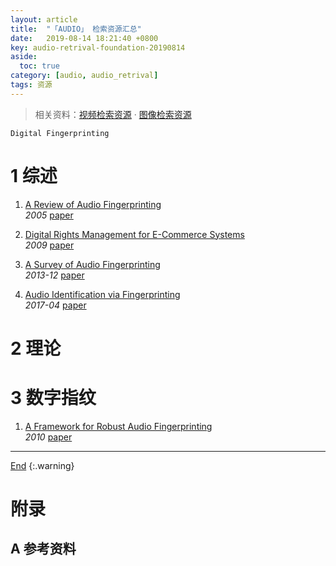 ```yaml
---
layout: article
title:  "「AUDIO」 检索资源汇总"
date:   2019-08-14 18:21:40 +0800
key: audio-retrival-foundation-20190814
aside:
  toc: true
category: [audio, audio_retrival]
tags: 资源
---
```

<span id='head'></span>  
>相关资料：[视频检索资源](/video/video_retrival/2019/06/21/foundation.html) · [图像检索资源](/cv/retrival/2019/05/22/foundation.html)      



<!--more-->
`Digital Fingerprinting`    

# 1 综述
1. [A Review of Audio Fingerprinting](http://www.music.mcgill.ca/~ich/classes/mumt621_09/fingerprinting/cano05review.pdf)    
*2005* [paper](http://www.music.mcgill.ca/~ich/classes/mumt621_09/fingerprinting/cano05review.pdf)    

1. [Digital Rights Management for E-Commerce Systems](https://books.google.com/books?id=wA8hf4IfSlkC&pg=PT198&lpg=PT198&dq=Image+signature+robust+to+caption+superimposition+for+video+sequence+identification&source=bl&ots=3vKBSURkWD&sig=ACfU3U10s40rd8u2I6wd1d14jPpvSZAIEA&hl=zh-CN&sa=X&ved=2ahUKEwi4zK2klf3jAhXNBIgKHWGiB1gQ6AEwAnoECAgQAQ#v=onepage&q=Image%20signature%20robust%20to%20caption%20superimposition%20for%20video%20sequence%20identification&f=false)    
*2009* [paper](https://books.google.com/books?id=wA8hf4IfSlkC&pg=PT198&lpg=PT198&dq=Image+signature+robust+to+caption+superimposition+for+video+sequence+identification&source=bl&ots=3vKBSURkWD&sig=ACfU3U10s40rd8u2I6wd1d14jPpvSZAIEA&hl=zh-CN&sa=X&ved=2ahUKEwi4zK2klf3jAhXNBIgKHWGiB1gQ6AEwAnoECAgQAQ#v=onepage&q=Image%20signature%20robust%20to%20caption%20superimposition%20for%20video%20sequence%20identification&f=false)   

1. [A Survey of Audio Fingerprinting](http://www.ijarcsms.com/docs/paper/volume1/SplDecember2013/V1I7-0020.pdf)   
*2013-12* [paper](http://www.ijarcsms.com/docs/paper/volume1/SplDecember2013/V1I7-0020.pdf)    

1. [Audio Identification via Fingerprinting](http://www.cp.jku.at/research/papers/Sonnleitner_Dissertation.pdf)    
*2017-04* [paper](http://www.cp.jku.at/research/papers/Sonnleitner_Dissertation.pdf)   

# 2 理论

# 3 数字指纹
1. [A Framework for Robust Audio Fingerprinting](http://www.jocm.us/uploadfile/2013/0422/20130422051253807.pdf)    
*2010* [paper](http://www.jocm.us/uploadfile/2013/0422/20130422051253807.pdf)   


-------------------  
[End](#head)
{:.warning}  

# 附录
## A 参考资料
